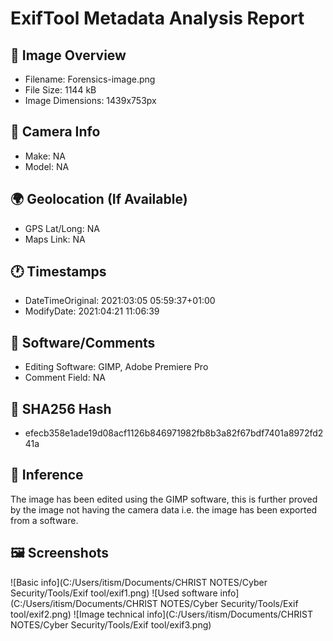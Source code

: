 # ExifTool Metadata Analysis Report

## 🔎 Image Overview

* Filename: Forensics-image.png
* File Size: 1144 kB
* Image Dimensions: 1439x753px

## 📸 Camera Info

* Make: NA
* Model: NA

## 🌍 Geolocation (If Available)

* GPS Lat/Long: NA
* Maps Link: NA

## 🕐 Timestamps

* DateTimeOriginal: 2021:03:05 05:59:37+01:00
* ModifyDate: 2021:04:21 11:06:39

## 📝 Software/Comments

* Editing Software: GIMP, Adobe Premiere Pro
* Comment Field: NA

## 🔐 SHA256 Hash

* efecb358e1ade19d08acf1126b846971982fb8b3a82f67bdf7401a8972fd241a

## 🧠 Inference

The image has been edited using the GIMP software, this is further proved by the
image not having the camera data i.e. the image has been exported from a software.

## 🖼️ Screenshots

!\[Basic info](C:/Users/itism/Documents/CHRIST NOTES/Cyber Security/Tools/Exif tool/exif1.png)
!\[Used software info](C:/Users/itism/Documents/CHRIST NOTES/Cyber Security/Tools/Exif tool/exif2.png)
!\[Image technical info](C:/Users/itism/Documents/CHRIST NOTES/Cyber Security/Tools/Exif tool/exif3.png)

